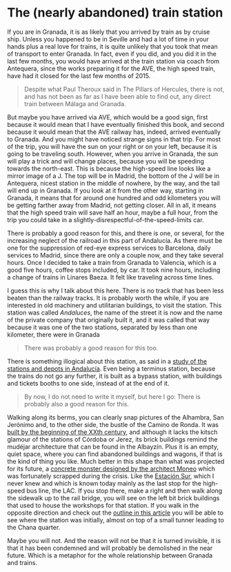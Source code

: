 # The (nearly abandoned) train station

If you are in Granada, it is as likely that you arrived by train as by cruise ship. Unless you happened to be in Seville and had a lot of time in your hands plus a real love for trains, it is quite unlikely that you took that mean of transport to enter Granada. In fact, even if you did, and you did it in the last few months, you would have arrived at the train station via coach from Antequera, since the works preparing it for the AVE, the high speed train, have had it closed for the last few months of 2015.

> Despite what Paul Theroux said in The Pillars of Hercules, there is not, and has not been as far as I have been able to find out, any direct train between Málaga and Granada. 

But maybe you have arrived via AVE, which would be a good sign, first because it would mean that I have eventually finished this book, and second because it would mean that the AVE railway has, indeed, arrived eventually to Granada. And you might have noticed strange signs in that trip. For most of the trip, you will have the sun on your right or on your left, because it is going to be traveling south. However, when you arrive in Granada, the sun will play a trick and will change places, because you will be speeding towards the north-east. This is because the high-speed line looks like a mirror image of a J. The top will be in Madrid, the bottom of the J will be in Antequera, nicest station in the middle of nowhere, by the way, and the tail will end up in Granada. If you look at it from the other way, starting in Granada, it means that for around one hundred and odd kilometers you will be getting farther away from Madrid, not getting closer. All in all, it means that the high speed train will save half an hour, maybe a full hour, from the trip you could take in a slightly-disrespectful-of-the-speed-limits car.

There is probably a good reason for this, and there is one, or several, for the increasing neglect of the railroad in this part of Andalucía. As there must be one for the suppression of red-eye express services to Barcelona, daily services to Madrid, since there are only a couple now, and they take several hours. Once I decided to take a train from Granada to Valencia, which is a good five hours, coffee stops included, by car. It took nine hours, including a change of trains in Linares Baeza. It felt like traveling across time lines. 

I guess this is why I talk about this here. There is no track that has been less beaten than the railway tracks. It is probably worth the while, if you are interested in old machinery and utilitarian buildings, to visit the station. This station was called *Andaluces*, the name of the street it is now and the name of the private company that originally built it, and it was called that way because it was one of the two stations, separated by less than one kilometer, there were in Granada

>There was probably a good reason for this too.

There is something illogical about this station, as said in a [study of the stations and depots in Andalucía](https://es.wikipedia.org/wiki/Estaci%C3%B3n_del_Sur_%28Granada%29). Even being a terminus station, because the trains do not go any further, it is built as a bypass station, with buildings and tickets booths to one side, instead of at the end of it.

>By now, I do not need to write it myself, but here I go: There is probably also a good reason for this. 

Walking along its berms, you can clearly snap pictures of the Alhambra, San Jerónimo and, to the other side, the bustle of the Camino de Ronda. It was [built by the beginning of the XXth century](https://es.wikipedia.org/wiki/Estaci%C3%B3n_de_Granada), and although it lacks the kitsch glamour of the stations of Córdoba or Jerez, its brick buildings remind the mudéjar architecture that can be found in the Albayzín. Plus it is an empty, quiet space, where you can find abandoned buildings and wagons, if that is the kind of thing you like. Much better in this shape than what was projected for its future, a [concrete monster designed by the architect Moneo](http://agraft.es/?p=468) which was fortunately scrapped during the crisis. Like the [Estación Sur](https://es.wikipedia.org/wiki/Estaci%C3%B3n_del_Sur_%28Granada%29), which I never knew and which is known today mainly as the last stop for the high-speed bus line, the LAC. If you stop there, make a right and then walk along the sidewalk up to the rail bridge, you will see on the left bit brick buildings that used to house the workshops for that station. If you walk in the opposite direction and check out the [outline in this article](http://eljardindelalbaydero.blogspot.com.es/2012/11/las-estaciones-de-ferrocarriles-de.html) you will be able to see where the station was initially, almost on top of a small tunner leading to the Chana quarter. 

Maybe you will not. And the reason will not be that it is turned invisible, it is that it has been condemned and will probably be demolished in the near future. Which is a metaphor for the whole relationship between Granada and trains.


